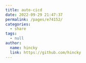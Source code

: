 ```yaml
---
title: auto-cicd
date: 2022-09-29 21:47:37
permalink: /pages/e74152/
categories: 
  - share
tags: 
  - null
author: 
  name: hincky
  link: https://github.com/hincky
---
```

# 